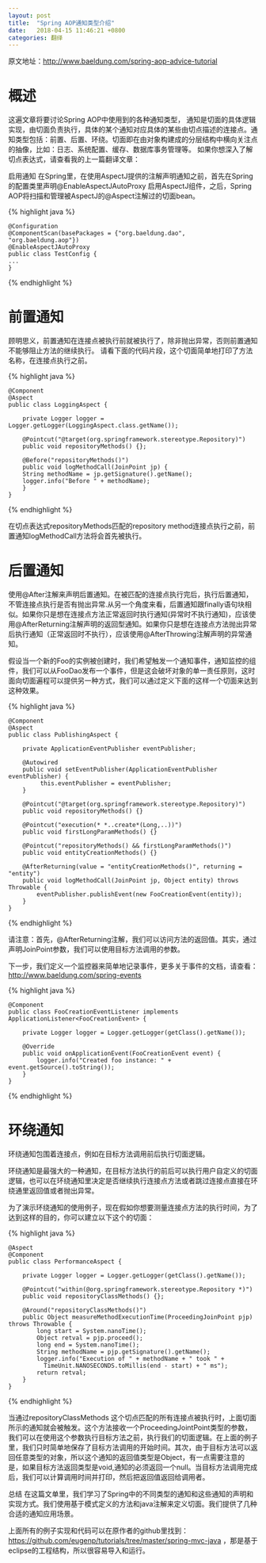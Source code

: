 ```yaml
---
layout: post
title:  "Spring AOP通知类型介绍"
date:   2018-04-15 11:46:21 +0800
categories: 翻绎
---
```

原文地址：http://www.baeldung.com/spring-aop-advice-tutorial

# 概述 #
这遍文章将要讨论Spring AOP中使用到的各种通知类型，
通知是切面的具体逻辑实现，由切面负责执行，具体的某个通知对应具体的某些由切点描述的连接点。通知类型包括：前置、后置、环绕。切面即在由对象构建成的分层结构中横向关注点的抽像，比如：日志、系统配置、缓存、数据库事务管理等。
如果你想深入了解切点表达式，请查看我的上一篇翻译文章：

启用通知
在Spring里，在使用AspectJ提供的注解声明通知之前，首先在Spring的配置类里声明@EnableAspectJAutoProxy 启用AspectJ组件，之后，Spring AOP将扫描和管理被AspectJ的@Aspect注解过的切面bean。

{% highlight java %}

    @Configuration
    @ComponentScan(basePackages = {"org.baeldung.dao", "org.baeldung.aop"})
    @EnableAspectJAutoProxy
    public class TestConfig {
    ...
    }

{% endhighlight %}

# 前置通知 #
顾明思义，前置通知在连接点被执行前就被执行了，除非抛出异常，否则前置通知不能够阻止方法的继续执行。
请看下面的代码片段，这个切面简单地打印了方法名称，在连接点执行之前。

{% highlight java %}

    @Component
    @Aspect
    public class LoggingAspect {
    
	    private Logger logger = Logger.getLogger(LoggingAspect.class.getName());
	    
	    @Pointcut("@target(org.springframework.stereotype.Repository)")
	    public void repositoryMethods() {};
	    
	    @Before("repositoryMethods()")
	    public void logMethodCall(JoinPoint jp) {
	    String methodName = jp.getSignature().getName();
	    logger.info("Before " + methodName);
	    }
    }

{% endhighlight %}

在切点表达式repositoryMethods匹配的repository method连接点执行之前，前置通知logMethodCall方法将会首先被执行。

# 后置通知 #
使用@After注解来声明后置通知。在被匹配的连接点执行完后，执行后置通知，不管连接点执行是否有抛出异常.从另一个角度来看，后置通知跟finally语句块相似。如果你只是想在连接点方法正常返回时执行通知(异常时不执行通知)，应该使用@AfterReturning注解声明的返回型通知。如果你只是想在连接点方法抛出异常后执行通知（正常返回时不执行），应该使用@AfterThrowing注解声明的异常通知。

假设当一个新的Foo的实例被创建时，我们希望触发一个通知事件，通知监控的组件，我们可以从FooDao发布一个事件，但是这会破坏对象的单一责任原则，这时面向切面遍程可以提供另一种方式，我们可以通过定义下面的这样一个切面来达到这种效果。

{% highlight java %}

    @Component
    @Aspect
    public class PublishingAspect {
    
	    private ApplicationEventPublisher eventPublisher;
	    
	    @Autowired
	    public void setEventPublisher(ApplicationEventPublisher eventPublisher) {
	   		 this.eventPublisher = eventPublisher;
	    }
	    
	    @Pointcut("@target(org.springframework.stereotype.Repository)")
	    public void repositoryMethods() {}
	    
	    @Pointcut("execution(* *..create*(Long,..))")
	    public void firstLongParamMethods() {}
	    
	    @Pointcut("repositoryMethods() && firstLongParamMethods()")
	    public void entityCreationMethods() {}
	    
	    @AfterReturning(value = "entityCreationMethods()", returning = "entity")
	    public void logMethodCall(JoinPoint jp, Object entity) throws Throwable {
	    	eventPublisher.publishEvent(new FooCreationEvent(entity));
	    }
    }

{% endhighlight %}

请注意：首先，@AfterReturning注解，我们可以访问方法的返回值。其实，通过声明JoinPoint参数，我们可以使用目标方法调用的参数。

下一步，我们定义一个监控器来简单地记录事件，更多关于事件的文档，请查看：http://www.baeldung.com/spring-events

{% highlight java %}

    @Component
    public class FooCreationEventListener implements ApplicationListener<FooCreationEvent> {
    
	    private Logger logger = Logger.getLogger(getClass().getName());
	    
	    @Override
	    public void onApplicationEvent(FooCreationEvent event) {
	    	logger.info("Created foo instance: " + event.getSource().toString());
	    }
    }

{% endhighlight %}

# 环绕通知 #
环绕通知包围着连接点，例如在目标方法调用前后执行切面逻辑。

环绕通知是最强大的一种通知，在目标方法执行的前后可以执行用户自定义的切面逻辑，也可以在环绕通知里决定是否继续执行连接点方法或者跳过连接点直接在环绕通里返回值或者抛出异常。

为了演示环绕通知的使用例子，现在假如你想要测量连接点方法的执行时间，为了达到这样的目的，你可以建立以下这个的切面：

{% highlight java %}

    @Aspect
    @Component
    public class PerformanceAspect {
    
	    private Logger logger = Logger.getLogger(getClass().getName());
	    
	    @Pointcut("within(@org.springframework.stereotype.Repository *)")
	    public void repositoryClassMethods() {};
	    
	    @Around("repositoryClassMethods()")
	    public Object measureMethodExecutionTime(ProceedingJoinPoint pjp) throws Throwable {
		    long start = System.nanoTime();
		    Object retval = pjp.proceed();
		    long end = System.nanoTime();
		    String methodName = pjp.getSignature().getName();
		    logger.info("Execution of " + methodName + " took " + 
		      TimeUnit.NANOSECONDS.toMillis(end - start) + " ms");
		    return retval;
	    }
    }

{% endhighlight %}

当通过repositoryClassMethods 这个切点匹配的所有连接点被执行时，上面切面所示的通知就会被触发。这个方法接收一个ProceedingJointPoint类型的参数，我们可以在使用这个参数执行目标方法之前，执行我们的切面逻辑。在上面的例子里，我们只时简单地保存了目标方法调用的开始时间。其次，由于目标方法可以返回任意类型的对象，所以这个通知的返回值类型是Object，有一点需要注意的是，如果目标方法返回类型是void,通知的必须返回一个null。当目标方法调用完成后，我们可以计算调用时间并打印，然后把返回值返回给调用者。

总结
在这篇文单里，我们学习了Spring中的不同类型的通知和这些通知的声明和实现方式。我们使用基于模式定义的方法和java注解来定义切面。我们提供了几种合适的通知应用场景。

上面所有的例子实现和代码可以在原作者的github里找到：https://github.com/eugenp/tutorials/tree/master/spring-mvc-java ，那是基于eclipse的工程结构，所以很容易导入和运行。